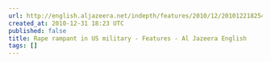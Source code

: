 ```yaml
---
url: http://english.aljazeera.net/indepth/features/2010/12/2010122182546344551.html
created_at: 2010-12-31 18:23 UTC
published: false
title: Rape rampant in US military - Features - Al Jazeera English
tags: []
---
```



